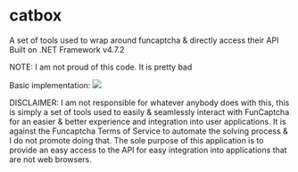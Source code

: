 # catbox
A set of tools used to wrap around funcaptcha &amp; directly access their API
Built on .NET Framework v4.7.2

NOTE: I am not proud of this code. It is pretty bad


Basic implementation:
![](https://i.imgur.com/Gyl9A6J.png)

DISCLAIMER:
I am not responsible for whatever anybody does with this, this is simply a set of tools used to easily & seamlessly interact with FunCaptcha
for an easier & better experience and integration into user applications. It is against the Funcaptcha Terms of Service to automate the solving
process & I do not promote doing that. The sole purpose of this application is to provide an easy access to the API for easy integration into applications that are not web browsers.
